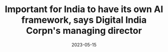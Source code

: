 ---
title: "Important for India to have its own AI framework, says Digital India Corpn's managing director"
date: 2023-05-15
link: "https://telecom.economictimes.indiatimes.com/news/internet/important-for-india-to-have-its-own-ai-framework-says-digital-india-corpns-managing-director/100255687"
publisher: "Economic Times"
draft: false
---